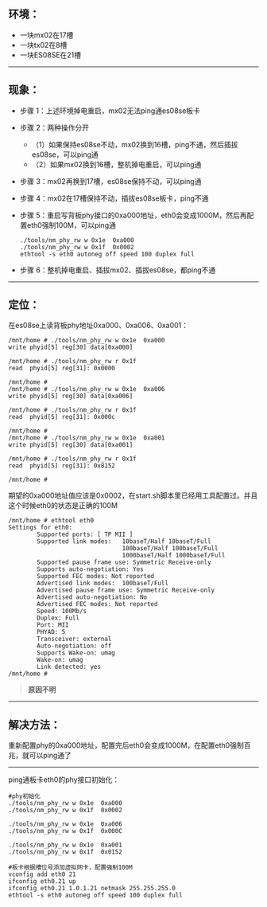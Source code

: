 
## 环境：

- 一块mx02在17槽
- 一块tx02在8槽
- 一块ES08SE在21槽

---

## 现象：

- 步骤 1：上述环境掉电重启，mx02无法ping通es08se板卡

- 步骤 2：两种操作分开
    - （1）如果保持es08se不动，mx02换到16槽，ping不通，然后插拔es08se，可以ping通
    - （2）如果mx02换到16槽，整机掉电重启，可以ping通

- 步骤 3：mx02再换到17槽，es08se保持不动，可以ping通

- 步骤 4：mx02在17槽保持不动，插拔es08se板卡，ping不通

- 步骤 5：重启写背板phy接口的0xa000地址，eth0会变成1000M，然后再配置eth0强制100M，可以ping通
    ```
    ./tools/nm_phy_rw w 0x1e  0xa000
    ./tools/nm_phy_rw w 0x1f  0x0002
    ethtool -s eth0 autoneg off speed 100 duplex full
    ```

- 步骤 6：整机掉电重启、插拔mx02、插拔es08se，都ping不通

---

## 定位：

在es08se上读背板phy地址0xa000、0xa006、0xa001：
```
/mnt/home # ./tools/nm_phy_rw w 0x1e  0xa000
write phyid[5] reg[30] data[0xa000]

/mnt/home # ./tools/nm_phy_rw r 0x1f
read  phyid[5] reg[31]: 0x0000

/mnt/home # 
/mnt/home # ./tools/nm_phy_rw w 0x1e  0xa006
write phyid[5] reg[30] data[0xa006]

/mnt/home # ./tools/nm_phy_rw r 0x1f
read  phyid[5] reg[31]: 0x000c

/mnt/home # 
/mnt/home # ./tools/nm_phy_rw w 0x1e  0xa001
write phyid[5] reg[30] data[0xa001]

/mnt/home # ./tools/nm_phy_rw r 0x1f
read  phyid[5] reg[31]: 0x8152

/mnt/home # 
```

期望的0xa000地址值应该是0x0002，在start.sh脚本里已经用工具配置过。并且这个时候eth0的状态是正确的100M
```
/mnt/home # ethtool eth0
Settings for eth0:
        Supported ports: [ TP MII ]
        Supported link modes:   10baseT/Half 10baseT/Full 
                                100baseT/Half 100baseT/Full 
                                1000baseT/Half 1000baseT/Full 
        Supported pause frame use: Symmetric Receive-only
        Supports auto-negotiation: Yes
        Supported FEC modes: Not reported
        Advertised link modes:  100baseT/Full 
        Advertised pause frame use: Symmetric Receive-only
        Advertised auto-negotiation: No
        Advertised FEC modes: Not reported
        Speed: 100Mb/s
        Duplex: Full
        Port: MII
        PHYAD: 5
        Transceiver: external
        Auto-negotiation: off
        Supports Wake-on: umag
        Wake-on: umag
        Link detected: yes
/mnt/home # 
```



> **原因不明**

---

## 解决方法：

重新配置phy的0xa000地址，配置完后eth0会变成1000M，在配置eth0强制百兆，就可以ping通了




---

ping通板卡eth0的phy接口初始化：
```
#phy初始化
./tools/nm_phy_rw w 0x1e  0xa000
./tools/nm_phy_rw w 0x1f  0x0002

./tools/nm_phy_rw w 0x1e  0xa006
./tools/nm_phy_rw w 0x1f  0x000C

./tools/nm_phy_rw w 0x1e  0xa001
./tools/nm_phy_rw w 0x1f  0x0152

#板卡根据槽位号添加虚拟网卡，配置强制100M
vconfig add eth0 21
ifconfig eth0.21 up
ifconfig eth0.21 1.0.1.21 netmask 255.255.255.0
ethtool -s eth0 autoneg off speed 100 duplex full

```
